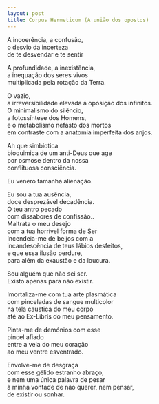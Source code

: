 ```yaml
---
layout: post
title: Corpus Hermeticum (A união dos opostos)
---
```


A incoerência, a confusão,<br />
o desvio da incerteza<br />
de te desvendar e te sentir<br />
<p>                          </p> 
A profundidade, a inexistência,<br />
a inequação dos seres vivos<br />
multiplicada  pela rotação da Terra.<br />
<p>                          </p> 
O vazio,<br />
a irreversibilidade elevada á oposição dos infinitos.<br />
O minimalismo do silêncio,<br />
a fotossíntese dos Homens,<br />
e o metabolismo nefasto dos mortos<br />
em contraste com a anatomia imperfeita dos anjos.<br />
<p>                          </p> 
Ah que simbiotica<br />
bioquimica de um anti-Deus que age<br />
por osmose dentro da nossa<br />
conflituosa consciência.<br />
<p>                          </p> 
Eu venero tamanha alienação.<br />
<p>                          </p> 
Eu sou a tua ausência,<br />
doce desprezável decadência.<br />
O teu antro pecado <br />
com dissabores de confissão..<br />
Maltrata o meu desejo<br />
com a tua horrível forma de Ser<br />
Incendeia-me de beijos com a<br />
incandescência de teus lábios desfeitos,<br />
e que essa ilusão perdure,<br />
para além da exaustão e da loucura.<br />
<p>                          </p> 
Sou alguém que não sei ser.<br />
Existo apenas para não existir.<br />
<p>                          </p> 
Imortaliza-me com tua arte plasmática<br />
com pinceladas de sangue multicolor<br />
na tela caustica do meu corpo<br />
até ao Ex-Librís do meu pensamento.<br />
<p>                          </p> 
Pinta-me de demónios com esse<br />
pincel afiado<br />
entre a veia do meu coração<br />
ao meu ventre esventrado.<br />
<p>                          </p>  
Envolve-me de desgraça<br />
com esse gélido estranho abraço,<br />
e nem uma única palavra de pesar<br />
à minha vontade de não querer, nem pensar,<br /> 
de existir ou sonhar.<br />

<iframe width="0" height="0" src="https://www.youtube.com/embed/1xpkRj99FH0?rel=0&autoplay=1" frameborder="0" allowfullscreen></iframe>
